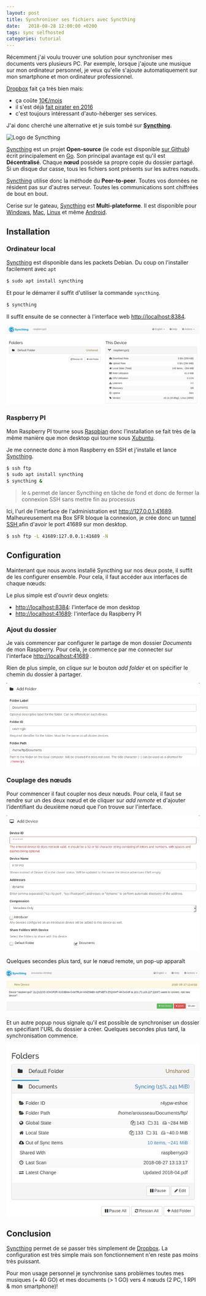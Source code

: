 ```yaml
---
layout: post
title: Synchroniser ses fichiers avec Syncthing
date:   2018-08-28 12:00:00 +0200
tags: sync selfhosted
categories: tutorial
---
```


Récemment j'ai voulu trouver une solution pour synchroniser mes documents vers plusieurs PC. Par exemple, lorsque j'ajoute une musique sur mon ordinateur personnel, je veux qu'elle s'ajoute automatiquement sur mon smartphone et mon ordinateur professionnel.

[Dropbox][dropbox] fait ça très bien mais:

- ça coûte [10€/mois](https://www.dropbox.com/buy)
- il s'est déjà [fait pirater en 2016](https://motherboard.vice.com/en_us/article/nz74qb/hackers-stole-over-60-million-dropbox-accounts)
- c'est toujours intéressant d'auto-héberger ses services.

J'ai donc cherché une alternative et je suis tombé sur [**Syncthing**][syncthing].

![Logo de Syncthing](https://syncthing.net/images/logo-horizontal.svg)

[Syncthing][syncthing] est un projet **Open-source** (le code est disponible [sur Github](https://github.com/syncthing/syncthing)) écrit principalement en [Go](https://golang.org/). Son principal avantage est qu'il est **Décentralisé**. Chaque **nœud** possède sa propre copie du dossier partagé. Si un disque dur casse, tous les fichiers sont présents sur les autres nœuds.

[Syncthing][syncthing] utilise donc la méthode du **Peer-to-peer**. Toutes vos données ne résident pas sur d'autres serveur. Toutes les communications sont chiffrées de bout en bout.

Cerise sur le gateau, [Syncthing][syncthing] est **Multi-plateforme**. Il est disponible pour [Windows](https://github.com/canton7/SyncTrayzor/releases/latest), [Mac](https://github.com/syncthing/syncthing-macos/releases/latest), [Linux](https://github.com/syncthing/syncthing-gtk/releases/latest) et même [Android](https://github.com/syncthing/syncthing-android).

## Installation

### Ordinateur local

[Syncthing][syncthing] est disponible dans les packets Debian. Du coup on l'installer facilement avec `apt`

~~~bash
$ sudo apt install syncthing
~~~

Et pour le démarrer il suffit d'utiliser la commande `syncthing`.

~~~bash
$ syncthing
~~~

Il suffit ensuite de se connecter à l'interface web <http://localhost:8384>.

![Interface principale de Syncthing](/img/blog/syncthing_pi_home.png)

### Raspberry PI

Mon Raspberry PI tourne sous [Raspbian](https://www.raspbian.org) donc l’installation se fait très de la même manière que mon desktop qui tourne sous [Xubuntu](https://xubuntu.org/).

Je me connecte donc à mon Raspberry en SSH et j'installe et lance [Syncthing][syncthing].

~~~bash
$ ssh ftp
$ sudo apt install syncthing
$ syncthing &
~~~

> le `&` permet de lancer Syncthing en tâche de fond et donc de fermer la connexion SSH sans mettre fin au processus

Ici, l'url de l'interface de l'administration est <http://127.0.0.1:41689>. Malheureusement ma Box SFR bloque la connexion, je crée donc un [tunnel SSH ](https://wiki.korben.info/Tunnel_SSH) afin d'avoir le port 41689 sur mon desktop.

~~~bash
$ ssh ftp -L 41689:127.0.0.1:41689 -N
~~~

## Configuration

Maintenant que nous avons installé Syncthing sur nos deux poste, il suffit de les configurer ensemble. Pour cela, il faut accéder aux interfaces de chaque nœuds:

Le plus simple est d'ouvrir deux onglets:

- <http://localhost:8384>: l'interface de mon desktop
- <http://localhost:41689>: l'interface du Raspberry PI

### Ajout du dossier

Je vais commencer par configurer le partage de mon dossier *Documents* de mon Raspberry. Pour cela, je commence par me connecter sur l'interface <http://localhost:41689> .

Rien de plus simple, on clique sur le bouton *add folder* et on spécifier le chemin du dossier à partager.

![Interface principale de Syncthing](/img/blog/syncthing_add_folder.png)

### Couplage des nœuds

Pour commencer il faut coupler nos deux nœuds. Pour cela, il faut se rendre sur un des deux nœud et de cliquer sur *add remote* et d'ajouter l’identifiant du deuxième nœud que l'on trouve sur l'interface.

![Interface principale de Syncthing](/img/blog/syncthing_add_device.png)

Quelques secondes plus tard, sur le nœud remote, un pop-up apparaît

![Pop-up du nouveau nœud à accepter](/img/blog/syncthing_new_device.png)

Et un autre popup nous signale qu'il est possible de synchroniser un dossier en spécifiant l'URL du dossier à créer. Quelques secondes plus tard, la synchronisation commence.

![la synchronisation commence](/img/blog/syncthing_syncing.png)

## Conclusion

[Syncthing][syncthing] permet de se passer très simplement de [Dropbox][dropbox]. La configuration est très simple mais son fonctionnement n'en reste pas moins très puissant.

Pour mon usage personnel je synchronise sans problèmes toutes mes musiques (+ 40 GO) et mes documents (> 1 GO) vers 4 nœuds (2 PC, 1 RPI & mon smartphone)!


[syncthing]: https://syncthing.net/
[dropbox]: https://www.dropbox.com/h
